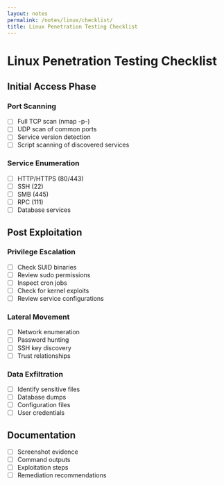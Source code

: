 ```yaml
---
layout: notes
permalink: /notes/linux/checklist/
title: Linux Penetration Testing Checklist
---
```


# Linux Penetration Testing Checklist

## Initial Access Phase

### Port Scanning
- [ ] Full TCP scan (nmap -p-)
- [ ] UDP scan of common ports
- [ ] Service version detection
- [ ] Script scanning of discovered services

### Service Enumeration
- [ ] HTTP/HTTPS (80/443)
- [ ] SSH (22)
- [ ] SMB (445)
- [ ] RPC (111)
- [ ] Database services

## Post Exploitation

### Privilege Escalation
- [ ] Check SUID binaries
- [ ] Review sudo permissions
- [ ] Inspect cron jobs
- [ ] Check for kernel exploits
- [ ] Review service configurations

### Lateral Movement
- [ ] Network enumeration
- [ ] Password hunting
- [ ] SSH key discovery
- [ ] Trust relationships

### Data Exfiltration
- [ ] Identify sensitive files
- [ ] Database dumps
- [ ] Configuration files
- [ ] User credentials

## Documentation
- [ ] Screenshot evidence
- [ ] Command outputs
- [ ] Exploitation steps
- [ ] Remediation recommendations